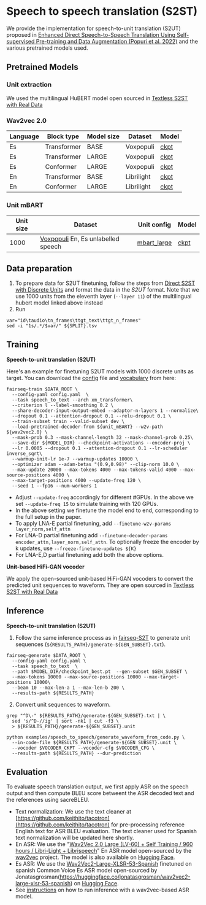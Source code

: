 # Speech to speech translation (S2ST)

We provide the implementation for speech-to-unit translation (S2UT) proposed in [Enhanced Direct Speech-to-Speech Translation Using Self-supervised Pre-training and Data Augmentation (Popuri et al. 2022)](https://arxiv.org/abs/2204.02967) and the various pretrained models used.

## Pretrained Models

### Unit extraction

We used the multilingual HuBERT model open sourced in [Textless S2ST with Real Data](textless_s2st_real_data.md)

### Wav2vec 2.0

Language | Block type | Model size | Dataset | Model |
--- | --- | --- | --- | --- |
Es | Transformer | BASE | Voxpopuli | [ckpt](https://dl.fbaipublicfiles.com/fairseq/speech_to_speech/s2st_finetuning/w2v2/es/transformer_B.pt) |
Es | Transformer | LARGE | Voxpopuli | [ckpt](https://dl.fbaipublicfiles.com/fairseq/speech_to_speech/s2st_finetuning/w2v2/es/transformer_L.pt) |
Es | Conformer | LARGE | Voxpopuli | [ckpt](https://dl.fbaipublicfiles.com/fairseq/speech_to_speech/s2st_finetuning/w2v2/es/conformer_L.pt) |
En | Transformer | BASE | Librilight| [ckpt](https://dl.fbaipublicfiles.com/fairseq/speech_to_speech/s2st_finetuning/w2v2/en/transformer_B.pt) |
En | Conformer | LARGE | Librilight | [ckpt](https://dl.fbaipublicfiles.com/fairseq/speech_to_speech/s2st_finetuning/w2v2/en/conformer_L.pt) |

### Unit mBART

Unit size | Dataset | Unit config | Model |
--- | --- | --- | --- |
1000 | [Voxpopuli](https://aclanthology.org/2021.acl-long.80) En, Es unlabelled speech  | [mbart_large](https://github.com/pytorch/fairseq/blob/f591cc94caa85098ccf125a4782f91125b6a086d/fairseq/models/bart/model.py#L368) |[ckpt](https://dl.fbaipublicfiles.com/fairseq/speech_to_speech/s2st_finetuning/unit_mBART/checkpoint.pt) |

## Data preparation

1. To prepare data for S2UT finetuning, follow the steps from [Direct S2ST with Discrete Units](./direct_s2st_discrete_units.md) and format the data in the _S2UT_ format. Note that we use 1000 units from the eleventh layer (`--layer 11`) of the multilingual hubert model linked above instead
2. Run

```
var="id\taudio\tn_frames\ttgt_text\ttgt_n_frames"
sed -i "1s/.*/$var/" ${SPLIT}.tsv
```

## Training

**Speech-to-unit translation (S2UT)**

Here's an example for finetuning S2UT models with 1000 discrete units as target. You can download the [config](https://dl.fbaipublicfiles.com/fairseq/speech_to_speech/s2st_finetuning/config.yaml) file and [vocabulary](https://dl.fbaipublicfiles.com/fairseq/speech_to_speech/s2st_finetuning/dict.txt) from here:

```
fairseq-train $DATA_ROOT \
  --config-yaml config.yaml  \
  --task speech_to_text --arch xm_transformer\
  --criterion l --label-smoothing 0.2 \
  --share-decoder-input-output-embed --adaptor-n-layers 1 --normalize\
  --dropout 0.1 --attention-dropout 0.1 --relu-dropout 0.1 \
  --train-subset train --valid-subset dev \
  --load-pretrained-decoder-from ${unit_mBART} --w2v-path ${wav2vec2.0} \
  --mask-prob 0.3 --mask-channel-length 32 --mask-channel-prob 0.25\
  --save-dir ${MODEL_DIR} --checkpoint-activations --encoder-proj \
  --lr 0.0005 --dropout 0.1 --attention-dropout 0.1 --lr-scheduler inverse_sqrt\
  --warmup-init-lr 1e-7 --warmup-updates 10000 \
  --optimizer adam --adam-betas "(0.9,0.98)" --clip-norm 10.0 \
  --max-update 20000 --max-tokens 4000 --max-tokens-valid 4000 --max-source-positions 4000 \
  --max-target-positions 4000 --update-freq 120 \
  --seed 1 --fp16 --num-workers 1
```

* Adjust `--update-freq` accordingly for different #GPUs. In the above we set `--update-freq 15` to simulate training with 120 GPUs.
* In the above setting we finetune the model end to end, corresponding to the full setup in the paper.
* To apply LNA-E partial finetuning, add `--finetune-w2v-params layer_norm,self_attn`
* For LNA-D partial finetuning add `--finetune-decoder-params encoder_attn,layer_norm,self_attn`. To optionally freeze the encoder by k updates, use `--freeze-finetune-updates ${K}`
* For LNA-E,D partial finetuning add both the above options.

**Unit-based HiFi-GAN vocoder**

We apply the open-sourced unit-based HiFi-GAN vocoders to convert the predicted unit sequences to waveform. They are open sourced in [Textless S2ST with Real Data](textless_s2st_real_data.md)

## Inference

**Speech-to-unit translation (S2UT)**

1. Follow the same inference process as in [fairseq-S2T](https://github.com/pytorch/fairseq/tree/main/examples/speech_to_text) to generate unit sequences (`${RESULTS_PATH}/generate-${GEN_SUBSET}.txt`).

```
fairseq-generate $DATA_ROOT \
  --config-yaml config.yaml \
  --task speech_to_text  \
  --path $MODEL_DIR/checkpoint_best.pt  --gen-subset $GEN_SUBSET \
  --max-tokens 10000 --max-source-positions 10000 --max-target-positions 10000\
  --beam 10 --max-len-a 1 --max-len-b 200 \
  --results-path ${RESULTS_PATH}
```

2. Convert unit sequences to waveform.

```
grep "^D\-" ${RESULTS_PATH}/generate-${GEN_SUBSET}.txt | \
  sed 's/^D-//ig' | sort -nk1 | cut -f3 \
  > ${RESULTS_PATH}/generate-${GEN_SUBSET}.unit

python examples/speech_to_speech/generate_waveform_from_code.py \
  --in-code-file ${RESULTS_PATH}/generate-${GEN_SUBSET}.unit \
  --vocoder $VOCODER_CKPT --vocoder-cfg $VOCODER_CFG \
  --results-path ${RESULTS_PATH} --dur-prediction
```

## Evaluation

To evaluate speech translation output, we first apply ASR on the speech output and then compute BLEU score betweent the ASR decoded text and the references using sacreBLEU.

* Text normalization: We use the text cleaner at [https://github.com/keithito/tacotron](https://github.com/keithito/tacotron) for pre-processing reference English text for ASR BLEU evaluation. The text cleaner used for Spanish text normalization will be updated here shortly.
* En ASR: We use the "[Wav2Vec 2.0 Large (LV-60) + Self Training / 960 hours / Libri-Light + Librispeech](https://dl.fbaipublicfiles.com/fairseq/wav2vec/wav2vec_vox_960h_pl.pt)" En ASR model open-sourced by the [wav2vec](https://github.com/pytorch/fairseq/tree/main/examples/wav2vec) project. The model is also available on [Hugging Face](https://huggingface.co/facebook/wav2vec2-large-960h-lv60-self).
* Es ASR: We use the [Wav2Vec2-Large-XLSR-53-Spanish](https://huggingface.co/facebook/wav2vec2-large-xlsr-53) finetuned on spanish Common Voice Es ASR model open-sourced by Jonatasgrosman(<https://huggingface.co/jonatasgrosman/wav2vec2-large-xlsr-53-spanish>) on [Hugging Face](https://huggingface.co/jonatasgrosman/wav2vec2-large-xlsr-53-spanish).
* See [instructions](https://github.com/pytorch/fairseq/tree/main/examples/wav2vec#evaluating-a-ctc-model) on how to run inference with a wav2vec-based ASR model.

